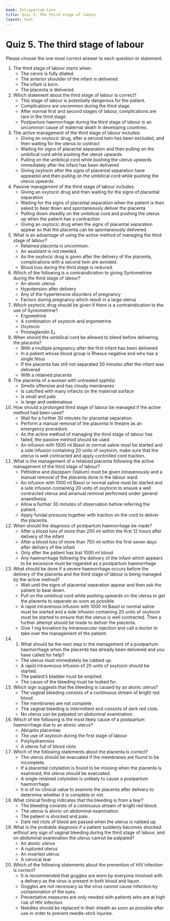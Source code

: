 ```yaml
---
book: Intrapartum Care
title: Quiz 5. The third stage of labour
layout: test
---
```


# Quiz 5. The third stage of labour

Please choose the one most correct answer to each question or statement.

1.	The third stage of labour starts when:
	-	The cervix is fully dilated.
	-	The anterior shoulder of the infant is delivered.
	+	The infant is born.
	-	The placenta is delivered.
2.	Which statement about the third stage of labour is correct?
	+	This stage of labour is potentially dangerous for the patient.
	-	Complications are uncommon during the third stage.
	-	After normal first and second stages of labour, complications are rare in the third stage.
	-	Postpartum haemorrhage during the third stage of labour is an uncommon cause of maternal death in developing countries.
3.	The active management of the third stage of labour includes:
	+	Giving an oxytocic drug, after a second twin has been excluded, and then waiting for the uterus to contract
	-	Waiting for signs of placental separation and then pulling on the umbilical cord while pushing the uterus upwards
	-	Pulling on the umbilical cord while pushing the uterus upwards immediately after the infant has been delivered
	-	Giving oxytocin after the signs of placental separation have appeared and then pulling on the umbilical cord while pushing the uterus upwards
4.	Passive management of the third stage of labour includes:
	-	Giving an oxytocic drug and then waiting for the signs of placental separation
	+	Waiting for the signs of placental separation when the patient is then asked to bear down and spontaneously deliver the placenta
	-	Pulling down steadily on the umbilical cord and pushing the uterus up when the patient has a contraction
	-	Giving an oxytocic drug when the signs of placental separation appear so that the placenta can be spontaneously delivered
5.	What is an advantage of using the active method of managing the third stage of labour?
	-	Retained placenta is uncommon.
	-	An assistant is not needed.
	-	As the oxytocic drug is given after the delivery of the placenta, complications with a second twin are avoided.
	+	Blood loss during the third stage is reduced.
6.	Which of the following is a contraindication to giving Syntometrine during the third stage of labour?
	-	An atonic uterus
	-	Hypotension after delivery
	+	Any of the hypertensive disorders of pregnancy
	-	Factors during pregnancy which result in a large uterus
7.	Which oxytocic drug should be given if there is a contraindication to the use of Syntometrine?
	-	Ergometrine
	-	A combination of oxytocin and ergometrine
	+	Oxytocin
	-	Prostaglandin E₂
8.	When should the umbilical cord be allowed to bleed before delivering the placenta?
	-	With a multiple pregnancy after the first infant has been delivered
	+	In a patient whose blood group is Rhesus negative and who has a single fetus
	-	If the placenta has still not separated 30 minutes after the infant was delivered
	-	With a retained placenta
9.	The placenta of a woman with untreated syphilis:
	-	Smells offensive and has cloudy membranes
	-	Is calcified with many infarcts on the maternal surface
	-	Is small and pale
	+	Is large and oedematous
10.	How should a prolonged third stage of labour be managed if the active method had been used?
	-	Wait for a further 30 minutes for placental separation.
	-	Perform a manual removal of the placenta in theatre as an emergency procedure.
	-	As the active method of managing the third stage of labour has failed, the passive method should be used.
	+	An infusion with 1000 ml Basol or normal saline must be started and a side infusion containing 20 units of oxytocin, make sure that the uterus is well contracted and apply controlled cord traction.
11.	What is the management of a retained placenta following the active management of the third stage of labour?
	-	Pethidine and diazepam (Valium) must be given intravenously and a manual removal of the placenta done in the labour ward.
	+	An infusion with 1000 ml Basol or normal saline must be started and a side infusion containing 20 units of oxytocin to ensure a well contracted uterus and amanual removal performed under general anaesthesia.
	-	Allow a further 30 minutes of observation before referring the patient.
	-	Apply fundal pressure together with traction on the cord to deliver the placenta.
12.	When should the diagnosis of postpartum haemorrhage be made?
	-	After a blood loss of more than 250 ml within the first 12 hours after delivery of the infant
	-	After a blood loss of more than 750 ml within the first seven days after delivery of the infant
	-	Only after the patient has lost 1000 ml blood
	+	Any haemorrhage following the delivery of the infant which appears to be excessive must be regarded as a postpartum haemorrhage
13.	What should be done if a severe haemorrhage occurs before the delivery of the placenta and the third stage of labour is being managed by the active method?
	-	Wait until the signs of placental separation appear and then ask the patient to bear down.
	-	Pull on the umbilical cord while pushing upwards on the uterus to get the placenta to separate as soon as possible.
	+	A rapid intravenous infusion with 1000 ml Basol or normal saline must be started and a side infusion containing 20 units of oxytocin must be started to ensure that the uterus is well contracted. Then a further attempt should be made to deliver the placenta.
	-	Give 1 mg konakion by intramuscular injection and call a doctor to take over the management of the patient.
14.	1.	What should be the next step in the management of a postpartum haemorrhage when the placenta has already been delivered and you have called for help?
	+	The uterus must immediately be rubbed up.
	-	A rapid intravenous infusion of 20 units of oxytocin should be started.
	-	The patient’s bladder must be emptied.
	-	The cause of the bleeding must be looked for.
15.	Which sign suggests that the bleeding is caused by an atonic uterus?
	-	The vaginal bleeding consists of a continuous stream of bright red blood.
	-	The membranes are not complete.
	+	The vaginal bleeding is intermittent and consists of dark red clots.
	-	No uterus can be palpated on abdominal examination.
16.	Which of the following is the most likely cause of a postpartum haemorrhage due to an atonic uterus?
	-	Abruptio placentae
	-	The use of oxytocin during the first stage of labour
	-	Polyhydramnios
	+	A uterus full of blood clots
17.	Which of the following statements about the placenta is correct?
	-	The uterus should be evacuated if the membranes are found to be incomplete.
	+	If a placental cotyledon is found to be missing when the placenta is examined, the uterus should be evacuated.
	-	A single retained cotyledon is unlikely to cause a postpartum haemorrhage.
	-	It is of no clinical value to examine the placenta after delivery to determine whether it is complete or not.
18.	What clinical finding indicates that the bleeding is from a tear?
	+	The bleeding consists of a continuous stream of bright red blood.
	-	The uterus is atonic on abdominal examination.
	-	The patient is shocked and pale.
	-	Dark red clots of blood are passed when the uterus is rubbed up.
19.	What is the probable diagnosis if a patient suddenly becomes shocked without any sign of vaginal bleeding during the third stage of labour, and on abdominal examination the uterus cannot be palpated?
	-	An atonic uterus
	-	A ruptured uterus
	+	An inverted uterus
	-	A cervical tear
20.	Which of the following statements about the prevention of HIV infection is correct?
	+	It is recommended that goggles are worn by everyone involved with a delivery as the virus is present in both blood and liquor.
	-	Goggles are not necessary as the virus cannot cause infection by contamination of the eyes.
	-	Preventative measures are only needed with patients who are at high risk of HIV infection.
	-	Needles should be replaced in their sheath as soon as possible after use in order to prevent needle-stick injuries.